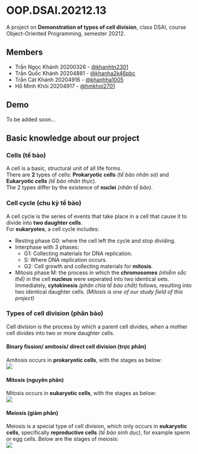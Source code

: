 # OOP.DSAI.20212.13
A project on **Demonstration of types of cell division**, class DSAI, course Object-Oriented Programming, semester 20212.  
## Members
- Trần Ngọc Khánh 20200326 - [@khanhtn2301](https://github.com/khanhtn2301)
- Trần Quốc Khánh 20204881 - [@khanha2k46pbc](https://github.com/khanha2k46pbc)
- Trần Cát Khánh 20204916 - [@khanhha1005](https://github.com/khanhha1005)
- Hồ Minh Khôi 20204917 - [@hmkhoi2701](https://github.com/hmkhoi2701)

## Demo
To be added soon...

## Basic knowledge about our project
### Cells (tế bào)
A cell is a basic, structural unit of all life forms.  
There are **2** types of cells: **Prokaryotic cells** *(tế bào nhân sơ)* and **Eukaryotic cells** *(tế bào nhân thực)*.  
The 2 types differ by the existence of **nuclei** *(nhân tế bào)*.  
### Cell cycle (chu kỳ tế bào)
A cell cycle is the series of events that take place in a cell that cause it to divide into **two daughter cells**.  
For **eukaryotes**, a cell cycle includes:
- Resting phase G0: where the cell left the cycle and stop dividing.
- Interphase with 3 phases:
	+ G1: Collecting materials for DNA replication.
	+ S: Where DNA replication occurs.
	+ G2: Cell growth and collecting materials for **mitosis**.
- Mitosis phase M: the process in which the **chromosomes** *(nhiễm sắc thể)* in the cell **nucleus** were seperated into two identical sets. Immediately, **cytokinesis** *(phân chia tế bào chất)* follows, resulting into two identical daughter cells. *(Mitosis is one of our study field of this project)*
### Types of cell division (phân bào)
Cell division is the process by which a parent cell divides, when a mother cell divides into two or more daughter cells.
#### Binary fission/ amitosis/ direct cell division (trực phân)
Amitosis occurs in **prokaryotic cells**, with the stages as below:  
![](https://biologyreader.com/wp-content/uploads/2021/01/stages-in-amitosis-cell-division.jpg)

#### Mitosis (nguyên phân)
Mitosis occurs in **eukaryotic cells**, with the stages as below:  
![](https://static.vecteezy.com/system/resources/thumbnails/007/011/727/small/asexual-reproduction-fragmentation-diagram-free-vector.jpg)

#### Meiosis (giảm phân)
Meiosis is a special type of cell division, which only occurs in **eukaryotic cells**, specifically **reproductive cells** *(tế bào sinh dục)*, for example sperm or egg cells. Below are the stages of meiosis:   
![](https://t4.ftcdn.net/jpg/02/73/15/81/360_F_273158166_TmFh32XRcghH0GUmtqL9BAoFFY3hgrQz.jpg)
